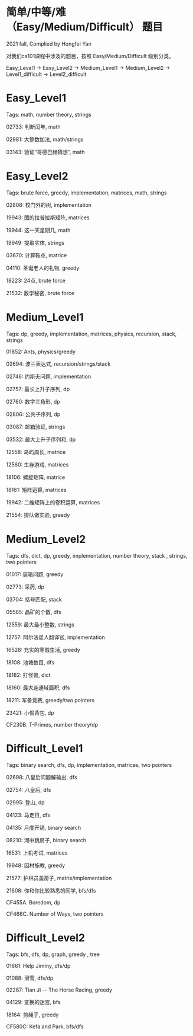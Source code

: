 # 简单/中等/难（Easy/Medium/Difficult） 题目

2021 fall, Complied by Hongfei Yan



对我们cs101课程中涉及的题目，按照 Easy/Medium/Difficult 级别分类。

Easy_Level1 -> Easy_Level2 -> Medium_Level1 -> Medium_Level2 -> Level1_difficult -> Level2_difficult



# Easy_Level1

Tags: math, number theory, strings

02733: 判断闰年, math

02981: 大整数加法, math/strings

03143: 验证“哥德巴赫猜想”, math



# Easy_Level2

Tags: brute force, greedy, implementation, matrices, math, strings 

02808: 校门外的树, implementation

19943: 图的拉普拉斯矩阵, matrices

19944: 这一天星期几, math

19949: 提取实体, strings

03670: 计算鞍点, matrice

04110: 圣诞老人的礼物, greedy

18223: 24点, brute force

21532: 数学秘密, brute force



# Medium_Level1

Tags: dp, greedy, implementation, matrices, physics, recursion, stack, strings

01852: Ants, physics/greedy

02694: 波兰表达式, recursion/strings/stack

02746: 约斯夫问题, implementation

02757: 最长上升子序列, dp

02760: 数字三角形, dp

02806: 公共子序列, dp

03087: 邮箱验证, strings

03532: 最大上升子序列和, dp

12558: 岛屿周长, matrice

12560: 生存游戏, matrices

18106: 螺旋矩阵, matrice

18161: 矩阵运算, matrices

19942: 二维矩阵上的卷积运算, matrices

21554: 排队做实验, greedy



# Medium_Level2

Tags: dfs, dict, dp, greedy, implementation, number theory, stack , strings, two pointers

01017: 装箱问题, greedy

02773: 采药, dp

03704: 括号匹配, stack

05585: 晶矿的个数, dfs

12559: 最大最小整数, strings

12757: 阿尔法星人翻译官, implementation

16528: 充实的寒假生活, greedy

18108: 池塘数目, dfs

18182: 打怪兽, dict

18160: 最大连通域面积, dfs

18211: 军备竞赛, greedy/two pointers

23421: 小偷背包, dp

CF230B. T-Primes, number theory/dp



# Difficult_Level1

Tags: binary search, dfs, dp, implementation, matrices, two pointers

02698: 八皇后问题解输出, dfs

02754: 八皇后, dfs

02995: 登山, dp

04123: 马走日, dfs

04135: 月度开销, binary search

08210: 河中跳房子, binary search

16531: 上机考试, matrices

19948: 因材施教, greedy

21577: 护林员盖房子, matrix/implementation

21608: 你和你比较熟悉的同学, bfs/dfs

CF455A. Boredom, dp

CF466C. Number of Ways, two pointers



# Difficult_Level2

Tags: bfs, dfs, dp, graph, greedy , tree

01661: Help Jimmy, dfs/dp

01088: 滑雪, dfs/dp

02287: Tian Ji -- The Horse Racing, greedy

04129: 变换的迷宫, bfs

18164: 剪绳子, greedy

CF580C: Kefa and Park, bfs/dfs